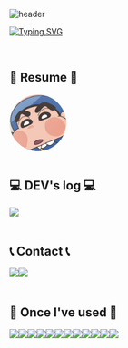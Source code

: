 ![header](https://capsule-render.vercel.app/api?type=waving&color=FF69B4&text=&animation=twinkling&height=80)

[![Typing SVG](https://readme-typing-svg.demolab.com?font=Alkatra&weight=500&size=45&duration=4000&pause=3&color=00CED1&center=false&vCenter=false&multiline=true&repeat=true&width=1000&height=100&lines=Welcome+to+Jihoo's+GitHub!👋)](https://git.io/typing-svg)
 
<div align="left">
 
<br>

## 📜 Resume 📜
<div style="display: flex; flex-direction: row;">
    <a href="https://jihoojung0106.github.io/" style="border-radius: 50%; overflow: hidden; width: 100px; height: 100px;">
        <img src="./cute.jpg" style="width: 100%; height: 100%; object-fit: cover;">
    </a>
</div>
<br>

## 💻 DEV's log 💻
<div style="display:flex; flex-direction:row;">
    <a href="https://blog.naver.com/mewmew16">
        <img src="https://img.shields.io/badge/-Naver%20blog-brightgreen?style=for-the-badge&logo=Tistory&logoColor=white"> 
    </a>
    </div><br>

 
## 📞 Contact 📞
<div style="display:flex; flex-direction:row;">
    <a href="https://twitter.com/NotEvenWrong_JJ">
        <img src="https://img.shields.io/badge/Twitter-E4405F?style=for-the-badge&logo=Instagram&logoColor=white"> 
    </a>
    <a href="mailto:jjh123579@snu.ac.kr">
        <img src="https://img.shields.io/badge/SNUmail-EA4335?style=for-the-badge&logo=Gmail&logoColor=white"> 
    </a>
</div><br>
    
## 🔨 Once I've used 🔨
<div style="display:flex; flex-direction:row;">
  <img src="https://img.shields.io/badge/java-007396?style=for-the-badge&logo=java&logoColor=white"> 
  <img src="https://img.shields.io/badge/c++-00599C?style=for-the-badge&logo=c%2B%2B&logoColor=white">
  <img src="https://img.shields.io/badge/python-3776AB?style=for-the-badge&logo=python&logoColor=white"> 
 <img src="https://img.shields.io/badge/javascript-F7DF1E?style=for-the-badge&logo=javascript&logoColor=black"> 
  <br>
  
  <img src="https://img.shields.io/badge/html5-E34F26?style=for-the-badge&logo=html5&logoColor=white"> 
  <img src="https://img.shields.io/badge/css-1572B6?style=for-the-badge&logo=css3&logoColor=white"> 
  <img src="https://img.shields.io/badge/react-61DAFB?style=for-the-badge&logo=react&logoColor=black">
  <img src="https://img.shields.io/badge/Next.js-000000?style=for-the-badge&logo=Next.js&logoColor=white"/>
  <img src="https://img.shields.io/badge/Redux-764ABC?style=for-the-badge&logo=Redux&logoColor=purple">
  <img src="https://img.shields.io/badge/Recoil-f26b00?style=for-the-badge&logo=Recoil&logoColor=white">
  <img src="https://img.shields.io/badge/django-092E20?style=for-the-badge&logo=django&logoColor=white">
  <img src="https://img.shields.io/badge/github-181717?style=for-the-badge&logo=github&logoColor=white">
   
   
</div><br>
</div>


 
  
